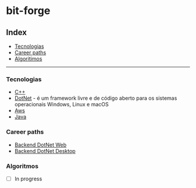 # <h1>**bit-forge**</h1>

## Index

- [Tecnologias](#tecnologias)
- [Career paths](#career-paths)
- [Algoritimos](#algoritmos)
---

### Tecnologias

- [C++](https://github.com/lekrieg/bit-forge/tree/main/technologies/cpp/cpp.md)
- [DotNet](https://github.com/lekrieg/bit-forge/tree/main/technologies/dotNet/dotNet.md) - é um framework livre e de código aberto para os sistemas operacionais Windows, Linux e macOS
- [Aws](https://github.com/lekrieg/bit-forge/tree/main/technologies/aws/aws.md)
- [Java](https://github.com/lekrieg/bit-forge/tree/main/technologies/java/java.md)

### Career paths

- [Backend DotNet Web](https://github.com/lekrieg/bit-forge/tree/main/careerPaths/backendDotNetWeb/backendDotnetWeb.md)
- [Backend DotNet Desktop](https://github.com/lekrieg/bit-forge/tree/main/careerPaths/backendDotNetDesktop/backendDotNetDesktop.md)

### Algoritmos
- [ ] In progress